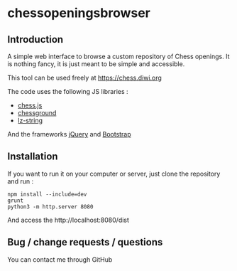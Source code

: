 # chessopeningsbrowser

## Introduction

A simple web interface to browse a custom repository of Chess openings. It is nothing fancy, it is just meant to be simple and accessible.

This tool can be used freely at https://chess.diwi.org

The code uses the following JS libraries :

- [chess.js](https://github.com/jhlywa/chess.js/)
- [chessground](https://github.com/lichess-org/chessground)
- [lz-string](https://github.com/pieroxy/lz-string/)

And the frameworks [jQuery](https://jquery.com/) and [Bootstrap](https://getbootstrap.com/)

## Installation

If you want to run it on your computer or server, just clone the repository and run :

```
npm install --include=dev
grunt
python3 -m http.server 8080
```

And access the http://localhost:8080/dist

## Bug / change requests / questions

You can contact me through GitHub
